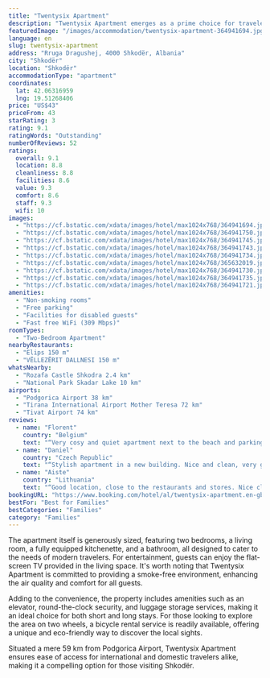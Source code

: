 ```yaml
---
title: "Twentysix Apartment"
description: "Twentysix Apartment emerges as a prime choice for travelers seeking comfort and convenience in Shkodër."
featuredImage: "/images/accommodation/twentysix-apartment-364941694.jpg"
language: en
slug: twentysix-apartment
address: "Rruga Dragushej, 4000 Shkodër, Albania"
city: "Shkodër"
location: "Shkodër"
accommodationType: "apartment"
coordinates:
  lat: 42.06316959
  lng: 19.51268406
price: "US$43"
priceFrom: 43
starRating: 3
rating: 9.1
ratingWords: "Outstanding"
numberOfReviews: 52
ratings:
  overall: 9.1
  location: 8.8
  cleanliness: 8.8
  facilities: 8.6
  value: 9.3
  comfort: 8.6
  staff: 9.3
  wifi: 10
images:
  - "https://cf.bstatic.com/xdata/images/hotel/max1024x768/364941694.jpg?k=d35ded0d63b69c1f7163b1916c40423fa67345f053f073690c294216bc47a588&o=&hp=1"
  - "https://cf.bstatic.com/xdata/images/hotel/max1024x768/364941750.jpg?k=f5fa3d410974f8b59b099711bfa9c18394f145e3f98da36869dfc1971478a7b2&o=&hp=1"
  - "https://cf.bstatic.com/xdata/images/hotel/max1024x768/364941745.jpg?k=e388d10d04d6d168b44a00ad87a380ef6e3aa1c12c7afbf8090cdb4addc9b51c&o=&hp=1"
  - "https://cf.bstatic.com/xdata/images/hotel/max1024x768/364941743.jpg?k=8cd1bbac8610463efe3425f693f50e13c108c614cdb1caa8a8e5e49413c79d44&o=&hp=1"
  - "https://cf.bstatic.com/xdata/images/hotel/max1024x768/364941734.jpg?k=4411c32af0542038da6163e0c5391f6ba715edff153b4d419c97e04c13a7a95b&o=&hp=1"
  - "https://cf.bstatic.com/xdata/images/hotel/max1024x768/365632019.jpg?k=53926bdd19624c78ec6f7c3e09648b6b255b8532ce02a129a2deb5c02be6bb4f&o=&hp=1"
  - "https://cf.bstatic.com/xdata/images/hotel/max1024x768/364941730.jpg?k=266086d9fa7746a66810d762c89623b3be0fdac6421deef6d9b8c759c1b8c66e&o=&hp=1"
  - "https://cf.bstatic.com/xdata/images/hotel/max1024x768/364941735.jpg?k=8cc59cf96ae6fd0095a3c17e84f67853adcc2da3fd824eae1a5d23b7358c461c&o=&hp=1"
  - "https://cf.bstatic.com/xdata/images/hotel/max1024x768/364941721.jpg?k=3f8b69d07359c90c6825db617b494fe765a7be19b13f23122f5efc6ec813d025&o=&hp=1"
amenities:
  - "Non-smoking rooms"
  - "Free parking"
  - "Facilities for disabled guests"
  - "Fast free WiFi (309 Mbps)"
roomTypes:
  - "Two-Bedroom Apartment"
nearbyRestaurants:
  - "Elips 150 m"
  - "VËLLEZËRIT DALLNESI 150 m"
whatsNearby:
  - "Rozafa Castle Shkodra 2.4 km"
  - "National Park Skadar Lake 10 km"
airports:
  - "Podgorica Airport 38 km"
  - "Tirana International Airport Mother Teresa 72 km"
  - "Tivat Airport 74 km"
reviews:
  - name: "Florent"
    country: "Belgium"
    text: "“Very cosy and quiet apartment next to the beach and parking which is luxury in Saranda. Great place to stay few days with family, friendly guest.”"
  - name: "Daniel"
    country: "Czech Republic"
    text: "“Stylish apartment in a new building. Nice and clean, very good for families.”"
  - name: "Aiste"
    country: "Lithuania"
    text: "“Good location, close to the restaurants and stores. Nice clean place. Friendly, responsive host.”"
bookingURL: "https://www.booking.com/hotel/al/twentysix-apartment.en-gb.html?aid=8035640"
bestFor: "Best for Families"
bestCategories: "Families"
category: "Families"
---
```


The apartment itself is generously sized, featuring two bedrooms, a living room, a fully equipped kitchenette, and a bathroom, all designed to cater to the needs of modern travelers. For entertainment, guests can enjoy the flat-screen TV provided in the living space. It's worth noting that Twentysix Apartment is committed to providing a smoke-free environment, enhancing the air quality and comfort for all guests.

Adding to the convenience, the property includes amenities such as an elevator, round-the-clock security, and luggage storage services, making it an ideal choice for both short and long stays. For those looking to explore the area on two wheels, a bicycle rental service is readily available, offering a unique and eco-friendly way to discover the local sights.

Situated a mere 59 km from Podgorica Airport, Twentysix Apartment ensures ease of access for international and domestic travelers alike, making it a compelling option for those visiting Shkodër.